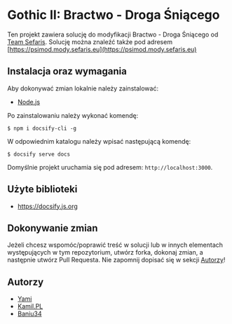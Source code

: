 # Gothic II: Bractwo - Droga Śniącego

Ten projekt zawiera solucję do modyfikacji Bractwo - Droga Śniącego od [Team Sefaris](https://sefaris.eu). Solucję można znaleźć także pod adresem [https://psimod.mody.sefaris.eu](https://psimod.mody.sefaris.eu)

## Instalacja oraz wymagania

Aby dokonywać zmian lokalnie należy zainstalować:

- [Node.js](https://nodejs.org/)

Po zainstalowaniu należy wykonać komendę:

```
$ npm i docsify-cli -g
```

W odpowiednim katalogu należy wpisać następującą komendę:

```
$ docsify serve docs
```

Domyślnie projekt uruchamia się pod adresem: `http://localhost:3000`.

## Użyte biblioteki

- https://docsify.js.org

## Dokonywanie zmian

Jeżeli chcesz wspomóc/poprawić treść w solucji lub w innych elementach występujących w tym repozytorium, utwórz forka, dokonaj zmian, a następnie utwórz Pull Requesta. Nie zapomnij dopisać się w sekcji [Autorzy](#Autorzy)!

## Autorzy

- [Yami](https://github.com/Yamixowy)
- [Kamil.PL](https://github.com/Kamil1337zxc)
- [Baniu34](https://github.com/Baniu34)
